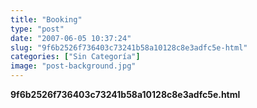 ```yaml
---
title: "Booking"
type: "post"
date: "2007-06-05 10:37:24"
slug: "9f6b2526f736403c73241b58a10128c8e3adfc5e-html"
categories: ["Sin Categoría"]
image: "post-background.jpg"
---
```


**9f6b2526f736403c73241b58a10128c8e3adfc5e.html**